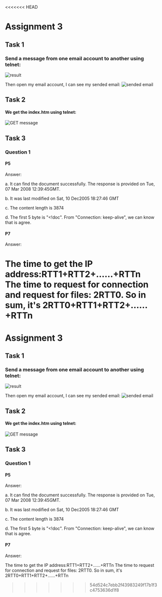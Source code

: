 <<<<<<< HEAD
# Assignment 3
## Task 1 
### Send a message from one email account to another using telnet:
![result](https://note.youdao.com/yws/api/personal/file/WEB7bfcba5a8906f8ff3c54a84b843cf138?method=download&shareKey=c4f63b974fb9d49bdc838a8fcd850750)

Then open my email account, I can see my sended email:
![sended email](https://note.youdao.com/yws/api/personal/file/WEB9b3d20a86c208caa8419437dcd8d63fe?method=download&shareKey=4e5b048695c4674df517c0b90104c1ca)
## Task 2
#### We get the index.htm using telnet:
![GET message](https://note.youdao.com/yws/api/personal/file/WEB75bb56da2e56aba0f3a8cbcad926fbec?method=download&shareKey=fa6685ff508221d82da0e01a9257b667)

## Task 3
### Question 1
#### P5
Answer: 

a. It can find the document successfully. The response is provided on Tue, 07 Mar 2008 12:39:45GMT.

b. It was last modified on Sat, 10 Dec2005 18:27:46 GMT

c. The content length is 3874

d. The first 5 byte is "<!doc". From "Connection: keep-alive", we can know that is agree.
#### P7
Answer:

The time to get the IP address:RTT1+RTT2+……+RTTn
The time to request for connection and request for files: 2RTT0.
So in sum, it's 2RTT0+RTT1+RTT2+……+RTTn
=======
# Assignment 3
## Task 1 
### Send a message from one email account to another using telnet:
![result](https://note.youdao.com/yws/api/personal/file/WEB7bfcba5a8906f8ff3c54a84b843cf138?method=download&shareKey=c4f63b974fb9d49bdc838a8fcd850750)

Then open my email account, I can see my sended email:
![sended email](https://note.youdao.com/yws/api/personal/file/WEB9b3d20a86c208caa8419437dcd8d63fe?method=download&shareKey=4e5b048695c4674df517c0b90104c1ca)
## Task 2
#### We get the index.htm using telnet:
![GET message](https://note.youdao.com/yws/api/personal/file/WEB75bb56da2e56aba0f3a8cbcad926fbec?method=download&shareKey=fa6685ff508221d82da0e01a9257b667)

## Task 3
### Question 1
#### P5
Answer: 

a. It can find the document successfully. The response is provided on Tue, 07 Mar 2008 12:39:45GMT.

b. It was last modified on Sat, 10 Dec2005 18:27:46 GMT

c. The content length is 3874

d. The first 5 byte is "<!doc". From "Connection: keep-alive", we can know that is agree.
#### P7
Answer:

The time to get the IP address:RTT1+RTT2+……+RTTn
The time to request for connection and request for files: 2RTT0.
So in sum, it's 2RTT0+RTT1+RTT2+……+RTTn
>>>>>>> 54d524c7ebb2f43983249f17b1f3c4753636d1f8
